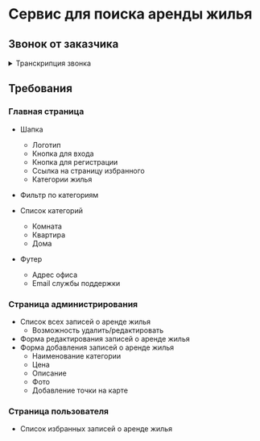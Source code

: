 # Сервис для поиска аренды жилья

## Звонок от заказчика

<details>
<summary>Транскрипция звонка</summary>
<p>
Привет, с вами Анатолий! У меня есть офис по аренде жилья и для увеличения поиска клиентов нужно создать отличный сайт. Мне сказали, что вы отличные специалисты и вам не составит труда создать 
для нас сервис по поиску жилья.

Идея в том, что пользователь сразу может увидеть все доступные варианты жилья и где они находятся на карте.

Ну как вам идеssя? Вместе мы сможем облегчить поиск жилья! Пока!

</p>
</details>

## Требования

### Главная страница

- Шапка
  - Логотип
  - Кнопка для входа
  - Кнопка для регистрации
  - Ссылка на страницу избранного
  - Категории жилья
- Фильтр по категориям
- Список категорий

  - Комната
  - Квартира
  - Дома

- Футер
  - Адрес офиса
  - Email службы поддержки

### Страница администрирования

- Список всех записей о аренде жилья
  - Возможность удалить/редактировать
- Форма редактирования записей о аренде жилья
- Форма добавления записей о аренде жилья
  - Наименование категории
  - Цена
  - Описание
  - Фото
  - Добавление точки на карте

### Страница пользователя

- Список избранных записей о аренде жилья

